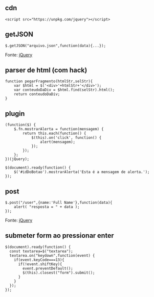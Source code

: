 ## cdn
```
<script src="https://unpkg.com/jquery"></script>
```

## getJSON
```
$.getJSON("arquivo.json",function(data){...});
```

Fonte: [jQuery](https://api.jquery.com/jQuery.getJSON)

## parser de html (com hack)

```
function pegarFragmento(htmlStr,selStr){
	var $html = $('<div>'+htmlStr+'</div>');
	var conteudoDaDiv = $html.find(selStr).html();
	return conteudoDaDiv;	
}
```

## plugin

```
(function($) {
    $.fn.mostrarAlerta = function(mensagem) {
        return this.each(function() {
            $(this).on('click', function() {
                alert(mensagem);
            });
        });
    };
})(jQuery);

$(document).ready(function() {
    $('#idDoBotao').mostrarAlerta('Esta é a mensagem de alerta.');
});
```

## post

```
$.post("/user",{name:'Full Name'},function(data){
	alert( "resposta = " + data );
});
```

Fonte: [jQuery](https://api.jquery.com/jQuery.post/)

## submeter form ao pressionar enter

```
$(document).ready(function() {
  const textarea=$("textarea");
  textarea.on("keydown",function(event) {
    if(event.keyCode===13){
      if(!event.shiftKey){
        event.preventDefault();
        $(this).closest("form").submit();
      }
    }
  });
});
```
